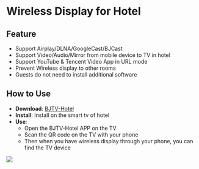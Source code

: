 # Wireless Display for Hotel     

## Feature

* Support Airplay/DLNA/GoogleCast/BJCast      
* Support Video/Audio/Mirror from mobile device to TV in hotel         
* Support YouTube & Tencent Video App in URL mode
* Prevent Wireless display  to other rooms          
* Guests do not need to install additional software                                   

## How to Use  

* **Download**: [BJTV-Hotel](https://github.com/WirelessPresentation/WirelessDisplay/releases/download/TV-Hotel/BJTV-Hotel-1.0.31.2-release.apk)
* **Install**:  Install on the smart tv of hotel          
* **Use**: 
  * Open the BJTV-Hotel APP on the TV                
  * Scan the QR code on the TV with your phone                      
  * Then when you have wireless display through your phone, you can find the TV device                         



![](https://github.com/WirelessPresentation/WirelessDisplay/blob/main/zimg/BJTV-Hotel.png)
